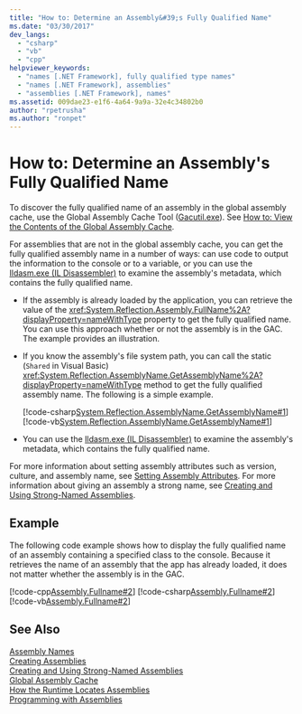 ```yaml
---
title: "How to: Determine an Assembly&#39;s Fully Qualified Name"
ms.date: "03/30/2017"
dev_langs: 
  - "csharp"
  - "vb"
  - "cpp"
helpviewer_keywords: 
  - "names [.NET Framework], fully qualified type names"
  - "names [.NET Framework], assemblies"
  - "assemblies [.NET Framework], names"
ms.assetid: 009dae23-e1f6-4a64-9a9a-32e4c34802b0
author: "rpetrusha"
ms.author: "ronpet"
---
```

# How to: Determine an Assembly&#39;s Fully Qualified Name
To discover the fully qualified name of an assembly in the global assembly cache, use the Global Assembly Cache Tool ([Gacutil.exe](../../../docs/framework/tools/gacutil-exe-gac-tool.md)). See [How to: View the Contents of the Global Assembly Cache](../../../docs/framework/app-domains/how-to-view-the-contents-of-the-gac.md).  
  
 For assemblies that are not in the global assembly cache, you can get the fully qualified assembly name in a number of ways: can use code to output the information to the console or to a variable, or you can use the [Ildasm.exe (IL Disassembler)](../../../docs/framework/tools/ildasm-exe-il-disassembler.md) to examine the assembly's metadata, which contains the fully qualified name.  
  
-   If the assembly is already loaded by the application, you can retrieve the value of the <xref:System.Reflection.Assembly.FullName%2A?displayProperty=nameWithType> property to get the fully qualified name. You can use this approach whether or not the assembly is in the GAC. The example provides an illustration.  
  
-   If you know the assembly's file system path, you can call the static (`Shared` in Visual Basic) <xref:System.Reflection.AssemblyName.GetAssemblyName%2A?displayProperty=nameWithType> method to get the fully qualified assembly name. The following is a simple example.  
  
     [!code-csharp[System.Reflection.AssemblyName.GetAssemblyName#1](../../../samples/snippets/csharp/VS_Snippets_CLR_System/system.reflection.assemblyname.getassemblyname/cs/getassemblyname1.cs#1)]
     [!code-vb[System.Reflection.AssemblyName.GetAssemblyName#1](../../../samples/snippets/visualbasic/VS_Snippets_CLR_System/system.reflection.assemblyname.getassemblyname/vb/getassemblyname1.vb#1)]  
  
-   You can use the [Ildasm.exe (IL Disassembler)](../../../docs/framework/tools/ildasm-exe-il-disassembler.md) to examine the assembly's metadata, which contains the fully qualified name.  
  
 For more information about setting assembly attributes such as version, culture, and assembly name, see [Setting Assembly Attributes](../../../docs/framework/app-domains/set-assembly-attributes.md). For more information about giving an assembly a strong name, see [Creating and Using Strong-Named Assemblies](../../../docs/framework/app-domains/create-and-use-strong-named-assemblies.md).  
  
## Example  
 The following code example shows how to display the fully qualified name of an assembly containing a specified class to the console. Because it retrieves the name of an assembly that the app has already loaded, it does not matter whether the assembly is in the GAC.  
  
 [!code-cpp[Assembly.Fullname#2](../../../samples/snippets/cpp/VS_Snippets_CLR/Assembly.FullName/CPP/example2.cpp#2)]
 [!code-csharp[Assembly.Fullname#2](../../../samples/snippets/csharp/VS_Snippets_CLR/Assembly.FullName/CS/example2.cs#2)]
 [!code-vb[Assembly.Fullname#2](../../../samples/snippets/visualbasic/VS_Snippets_CLR/Assembly.FullName/VB/example2.vb#2)]  
  
## See Also  
 [Assembly Names](../../../docs/framework/app-domains/assembly-names.md)  
 [Creating Assemblies](../../../docs/framework/app-domains/create-assemblies.md)  
 [Creating and Using Strong-Named Assemblies](../../../docs/framework/app-domains/create-and-use-strong-named-assemblies.md)  
 [Global Assembly Cache](../../../docs/framework/app-domains/gac.md)  
 [How the Runtime Locates Assemblies](../../../docs/framework/deployment/how-the-runtime-locates-assemblies.md)  
 [Programming with Assemblies](../../../docs/framework/app-domains/programming-with-assemblies.md)
